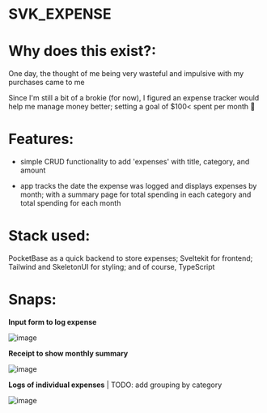 # SVK_EXPENSE

# **Why does this exist?:**

One day, the thought of me being very wasteful and impulsive with my purchases came to me

Since I'm still a bit of a brokie (for now), I figured an expense tracker would help me manage money better; 
setting a goal of $100< spent per month 🤔

# Features: 

 - simple CRUD functionality to add 'expenses' with title, category, and amount
 
 - app tracks the date the expense was logged and displays expenses by month;
   with a summary page for total spending in each category and total spending for each month

# Stack used: 

 PocketBase as a quick backend to store expenses; 
 Sveltekit for frontend; 
 Tailwind and SkeletonUI for styling;
 and of course, TypeScript 

# Snaps:
**Input form to log expense**

![image](https://github.com/bedminer1/SVK_EXPENSE/assets/124355842/7066e660-318c-4935-83d1-d67ba49f4706)

**Receipt to show monthly summary**

![image](https://github.com/bedminer1/SVK_EXPENSE/assets/124355842/90f8243a-745d-4f13-b86d-c78ca7ecbcac)

**Logs of individual expenses** | TODO: add grouping by category

![image](https://github.com/bedminer1/SVK_EXPENSE/assets/124355842/94958ec2-651e-4411-8026-830fbf0ebf87)


